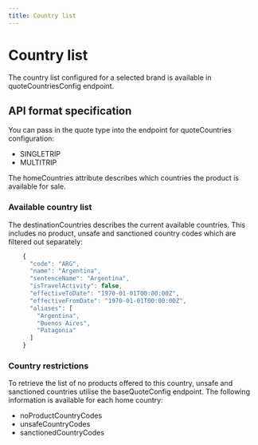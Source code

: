 ```yaml
---
title: Country list
---
```


# Country list

The country list configured for a selected brand is available in quoteCountriesConfig endpoint.

## API format specification

You can pass in the quote type into the endpoint for quoteCountries configuration:

 - SINGLETRIP 
 - MULTITRIP

The homeCountries attribute describes which countries the product is available for sale.

### Available country list

The destinationCountries describes the current available countries. This includes no product, unsafe and sanctioned country codes which are filtered out separately:

```javascript
    {
      "code": "ARG",
      "name": "Argentina",
      "sentenceName": "Argentina",
      "isTravelActivity": false,
      "effectiveToDate": "1970-01-01T00:00:00Z",
      "effectiveFromDate": "1970-01-01T00:00:00Z",
      "aliases": [
        "Argentina",
        "Buenos Aires",
        "Patagonia"
      ]
    }
```

### Country restrictions

To retrieve the list of no products offered to this country, unsafe and sanctioned countries utilise the baseQuoteConfig endpoint. The following information is available for each home country:

 - noProductCountryCodes
 - unsafeCountryCodes
 - sanctionedCountryCodes 